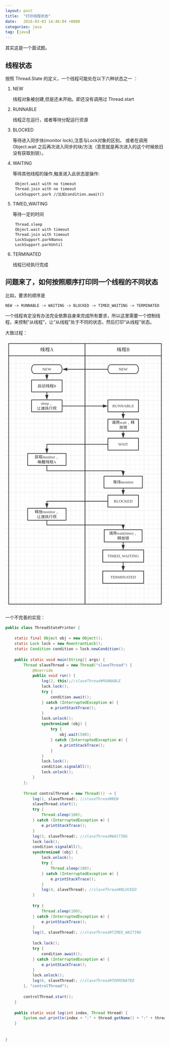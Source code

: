 ```yaml
---
layout: post
title:  "打印线程状态"
date:   2016-03-03 14:46:04 +0800
categories: java
tag: [java]
---
```

其实这是一个面试题。

## 线程状态

按照 Thread.State 的定义，一个线程可能处在以下六种状态之一 ：

1. NEW

    线程对象被创建,但是还未开始。即还没有调用过 Thread.start

2. RUNNABLE

    线程正在运行，或者等待分配运行资源

3. BLOCKED

    等待进入同步块(monitor lock),注意与Lock对象的区别。
    或者在调用 Object.wait 之后再次进入同步的块/方法（意思就是再次进入的这个时候依旧没有获取到锁）。

4. WAITING

    等待其他线程的操作,触发进入此状态是操作:

        Object.wait with no timeout
        Thread.join with no timeout
        LockSupport.park //比如condition.await()

5. TIMED_WAITING

    等待一定的时间

        Thread.sleep
        Object.wait with timeout
        Thread.join with timeout
        LockSupport.parkNanos
        LockSupport.parkUntil

6. TERMINATED

    线程已经执行完成

<!-- more -->

## 问题来了，如何按照顺序打印同一个线程的不同状态

比如，要求的顺序是 

    NEW -> RUNNABLE -> WAITING -> BLOCKED -> TIMED_WAITING -> TERMINATED
    
一个线程肯定没有办法完全依靠自身来完成所有要求，所以这里需要一个控制线程，来控制“从线程”，让“从线程”处于不同的状态，然后打印“从线程”状态。

大致过程：

![1](/image/thread_state.png)

一个不完善的实现：

```java
public class ThreadStatePrinter {

    static final Object obj = new Object();
    static Lock lock = new ReentrantLock();
    static Condition condition = lock.newCondition();

    public static void main(String[] args) {
        Thread slaveThread = new Thread("slaveThread") {
            @Override
            public void run() {
                log(2, this);//slaveThread#RUNNABLE
                lock.lock();
                try {
                    condition.await();
                } catch (InterruptedException e) {
                    e.printStackTrace();
                }
                lock.unlock();
                synchronized (obj) {
                    try {
                        obj.wait(500);
                    } catch (InterruptedException e) {
                        e.printStackTrace();
                    }
                }
                lock.lock();
                condition.signalAll();
                lock.unlock();
            }
        };

        Thread controlThread = new Thread(() -> {
            log(1, slaveThread); //slaveThread#NEW
            slaveThread.start();
            try {
                Thread.sleep(100);
            } catch (InterruptedException e) {
                e.printStackTrace();
            }
            log(3, slaveThread); //slaveThread#WAITING
            lock.lock();
            condition.signalAll();
            synchronized (obj) {
                lock.unlock();
                try {
                    Thread.sleep(100);
                } catch (InterruptedException e) {
                    e.printStackTrace();
                }
                log(4, slaveThread); //slaveThread#BLOCKED
            }

            try {
                Thread.sleep(100);
            } catch (InterruptedException e) {
                e.printStackTrace();
            }
            log(5, slaveThread); //slaveThread#TIMED_WAITING

            lock.lock();
            try {
                condition.await();
            } catch (InterruptedException e) {
                e.printStackTrace();
            }
            lock.unlock();
            log(6, slaveThread); //slaveThread#TERMINATED
        }, "controlThread");

        controlThread.start();
    }

    public static void log(int index, Thread thread) {
        System.out.println(index + ":" + thread.getName() + ":" + thread.getState().toString());
    }


}
```
